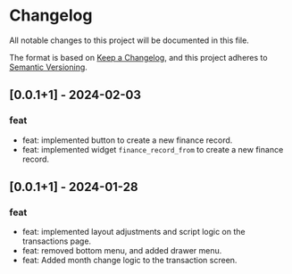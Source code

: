 # Changelog

All notable changes to this project will be documented in this file.

The format is based on [Keep a Changelog](https://keepachangelog.com/en/1.0.0/),
and this project adheres to [Semantic Versioning](https://semver.org/spec/v2.0.0.html).

## [0.0.1+1] - 2024-02-03

### feat

- feat: implemented button to create a new finance record.
- feat: implemented widget `finance_record_from` to create a new finance record.

## [0.0.1+1] - 2024-01-28

### feat

- feat: implemented layout adjustments and script logic on the transactions page.
- feat: removed bottom menu, and added drawer menu.
- feat: Added month change logic to the transaction screen.
